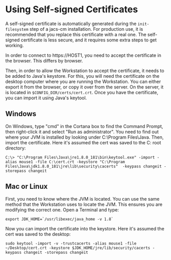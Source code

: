 # Using Self-signed Certificates

A self-signed certificate is automatically generated during the `init-filesystem` step of a jacs-cm installation. For production use, it is recommended that you replace this certificate with a real one. The self-signed certificate is less secure, and it requires some extra steps to get working.

In order to connect to https://HOST1, you need to accept the certificate in the browser. This differs by browser.

Then, in order to allow the Workstation to accept the certificate, it needs to be added to Java's keystore. For this, you will need the certificate on the desktop computer where you are running the Workstation. You can either export it from the browser, or copy it over from the server. On the server, it is located in `$CONFIG_DIR/certs/cert.crt`. Once you have the certificate, you can import it using Java's keytool.

## Windows

On Windows, type "cmd" in the Cortana box to find the Command Prompt, then right-click it and select "Run as administrator". You need to find out where your JVM is installed by looking under C:\Program Files\Java. Then, import the certificate. Here it's assumed the cert was saved to the C: root directory:

```
C:\> "C:\Program Files\Java\jre1.8.0_181\bin\keytool.exe" -import -alias mouse1 -file C:\cert.crt -keystore "C:\Program Files\Java\jdk1.8.0_181\jre\lib\security\cacerts"  -keypass changeit -storepass changeit
```

## Mac or Linux

First, you need to know where the JVM is located. You can use the same method that the Workstation uses to locate the JVM. This ensures you are modifying the correct one. Open a Terminal and type:
```
export JDK_HOME=`/usr/libexec/java_home -v 1.8`
```
Now you can import the certificate into the keystore. Here it's assumed the cert was saved to the desktop:
```
sudo keytool -import -v -trustcacerts -alias mouse1 -file ~/Desktop/cert.crt -keystore $JDK_HOME/jre/lib/security/cacerts -keypass changeit -storepass changeit

